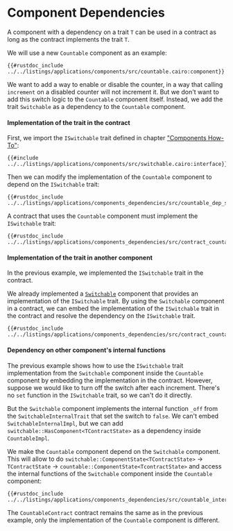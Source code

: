 # Component Dependencies

A component with a dependency on a trait `T` can be used in a contract as long as the contract implements the trait `T`.

We will use a new `Countable` component as an example:

```cairo
{{#rustdoc_include ../../listings/applications/components/src/countable.cairo:component}}
```

We want to add a way to enable or disable the counter, in a way that calling `increment` on a disabled counter will not increment it.
But we don't want to add this switch logic to the `Countable` component itself.
Instead, we add the trait `Switchable` as a dependency to the `Countable` component.

#### Implementation of the trait in the contract

First, we import the `ISwitchable` trait defined in chapter ["Components How-To"](./how_to.md):

```cairo
{{#include ../../listings/applications/components/src/switchable.cairo:interface}}
```

Then we can modify the implementation of the `Countable` component to depend on the `ISwitchable` trait:

```cairo
{{#rustdoc_include ../../listings/applications/components_dependencies/src/countable_dep_switch.cairo:impl}}
```

A contract that uses the `Countable` component must implement the `ISwitchable` trait:

```cairo
{{#rustdoc_include ../../listings/applications/components_dependencies/src/contract_countable.cairo:contract}}
```

#### Implementation of the trait in another component

In the previous example, we implemented the `ISwitchable` trait in the contract.

We already implemented a [`Switchable`](./how_to.md) component that provides an implementation of the `ISwitchable` trait.
By using the `Switchable` component in a contract, we can embed the implementation of the `ISwitchable` trait in the contract and resolve the dependency on the `ISwitchable` trait.

```cairo
{{#rustdoc_include ../../listings/applications/components_dependencies/src/contract_countable_switchable.cairo:contract}}
```

#### Dependency on other component's internal functions

The previous example shows how to use the `ISwitchable` trait implementation from the `Switchable` component inside the `Countable` component by embedding the implementation in the contract.
However, suppose we would like to turn off the switch after each increment. There's no `set` function in the `ISwitchable` trait, so we can't do it directly.

But the `Switchable` component implements the internal function `_off` from the `SwitchableInternalTrait` that set the switch to `false`.
We can't embed `SwitchableInternalImpl`, but we can add `switchable::HasComponent<TContractState>` as a dependency inside `CountableImpl`.

We make the `Countable` component depend on the `Switchable` component.
This will allow to do `switchable::ComponentState<TContractState>` -> `TContractState` -> `countable::ComponentState<TcontractState>` and access the internal functions of the `Switchable` component inside the `Countable` component:

```cairo
{{#rustdoc_include ../../listings/applications/components_dependencies/src/countable_internal_dep_switch.cairo:contract}}
```

The `CountableContract` contract remains the same as in the previous example, only the implementation of the `Countable` component is different.
